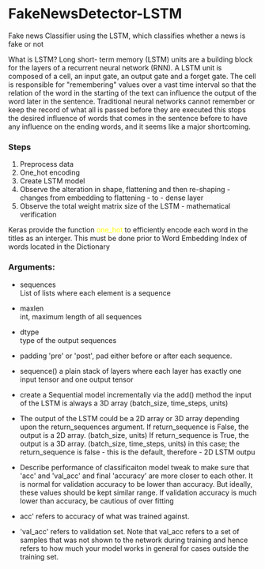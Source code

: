 # FakeNewsDetector-LSTM
Fake news Classifier using the LSTM, which classifies whether a news is fake or not 

What is LSTM?
Long short- term memory (LSTM) units are a building block for the layers of a recurrent neural network (RNN). A LSTM unit is composed of a cell, an input gate, an output gate and a forget gate. The cell is responsible for "remembering" values over a vast time interval so that the relation of the word in the starting of the text can influence the output of the word later in the sentence. Traditional neural networks cannot remember or keep the record of what all is passed before they are executed this stops the desired influence of words that comes in the sentence before to have any influence on the ending words, and it seems like a major shortcoming.

### Steps
1.  Preprocess data
2. One_hot encoding
3. Create LSTM model
4. Observe the alteration in shape, flattening and then re-shaping - changes from embedding to flattening - to - dense layer  
5. Observe the total weight matrix size of the LSTM - mathematical verification

Keras provide the function <font color = "Yellow">one_hot</font> to efficiently encode each word in the titles as an interger.  This must be done prior to Word Embedding Index of words located in the Dictionary

### Arguments:  
- sequences  
List of lists where each element is a sequence  
- maxlen  
int, maximum length of all sequences
- dtype  
type of the output sequences
- padding 'pre' or 'post', pad either before or after each sequence.

- sequence() a plain stack of layers where each layer has exactly one input tensor and one output tensor 
- create a Sequential model incrementally via the add() method  the input of the LSTM is always a 3D array (batch_size, time_steps, units)  
- The output of the LSTM could be a 2D array or 3D array depending upon the return_sequences argument. If return_sequence is False, the output is a 2D array. (batch_size, units) If return_sequence is True, the output is a 3D array. (batch_size, time_steps, units) in this case; the return_sequence is false - this is the default, therefore - 2D LSTM outpu

- Describe performance of classificaiton model  tweak to make sure that 'acc' and 'val_acc' and final 'accuracy' are more closer to each other. It is normal for validation accuracy to be lower than accuracy. But ideally, these values should be kept similar range. If validation accuracy is much lower than accuracy, be cautious of over fitting  
- acc' refers to accuracy of what was trained against.  
- 'val_acc' refers to validation set. Note that val_acc refers to a set of samples that was not shown to the network during training and hence refers to how much your model works in general for cases outside the training set.
